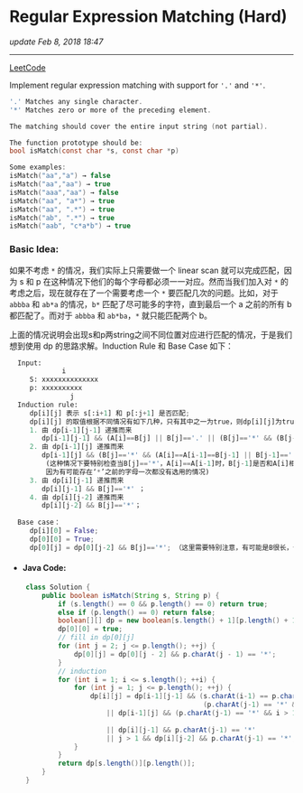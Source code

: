 # Regular Expression Matching (Hard)
_update Feb 8, 2018 18:47_

---
[LeetCode](https://leetcode.com/problems/regular-expression-matching/description/)

Implement regular expression matching with support for `'.'` and `'*'`.

```c
'.' Matches any single character.
'*' Matches zero or more of the preceding element.

The matching should cover the entire input string (not partial).

The function prototype should be:
bool isMatch(const char *s, const char *p)

Some examples:
isMatch("aa","a") → false
isMatch("aa","aa") → true
isMatch("aaa","aa") → false
isMatch("aa", "a*") → true
isMatch("aa", ".*") → true
isMatch("ab", ".*") → true
isMatch("aab", "c*a*b") → true
```

### Basic Idea:
如果不考虑 `*` 的情况，我们实际上只需要做一个 linear scan 就可以完成匹配，因为 s 和 p 在这种情况下他们的每个字母都必须一一对应。然而当我们加入对 `*` 的考虑之后，现在就存在了一个需要考虑一个 `*` 要匹配几次的问题。比如，对于 `abbba` 和 `ab*a` 的情况，`b*` 匹配了尽可能多的字符，直到最后一个 a 之前的所有 b 都匹配了。而对于 `abbba` 和 `ab*ba`，`*` 就只能匹配两个 b。

上面的情况说明会出现s和p两string之间不同位置对应进行匹配的情况，于是我们想到使用 dp 的思路求解。Induction Rule 和 Base Case 如下：
```python
  Input:
             i
     S: xxxxxxxxxxxxxx
     p: xxxxxxxxxx
               j
  Induction rule:
     dp[i][j] 表示 s[:i+1] 和 p[:j+1] 是否匹配;
     dp[i][j] 的取值根据不同情况有如下几种，只有其中之一为true，则dp[i][j]为true：
     1. 由 dp[i-1][j-1] 递推而来
        dp[i-1][j-1] && (A[i]==B[j] || B[j]=='.' || (B[j]=='*' && (B[j-1]=='.' || B[j-1]==A[i])))；
     2. 由 dp[i-1][j] 递推而来
        dp[i-1][j] && (B[j]=='*' && (A[i]==A[i-1]==B[j-1] || B[j-1]=='.'))；
         (这种情况下要特别检查当B[j]=='*'，A[i]==A[i-1]时，B[j-1]是否和A[i]相等，
         因为有可能存在‘*’之前的字母一次都没有选用的情况)
     3. 由 dp[i][j-1] 递推而来
        dp[i][j-1] && B[j]=='*' ；
     4. 由 dp[i][j-2] 递推而来
        dp[i][j-2] && B[j]=='*'；
  
  Base case：
     dp[i][0] = False;
     dp[0][0] = True;
     dp[0][j] = dp[0][j-2] && B[j]=='*'; （这里需要特别注意，有可能是B很长，但都是 '*'，一次都没选用）
```

* #### Java Code:
```java
    class Solution {
        public boolean isMatch(String s, String p) {
            if (s.length() == 0 && p.length() == 0) return true;
            else if (p.length() == 0) return false;
            boolean[][] dp = new boolean[s.length() + 1][p.length() + 1];
            dp[0][0] = true;
            // fill in dp[0][j]
            for (int j = 2; j <= p.length(); ++j) {
                dp[0][j] = dp[0][j - 2] && p.charAt(j - 1) == '*';
            }
            // induction
            for (int i = 1; i <= s.length(); ++i) {
                for (int j = 1; j <= p.length(); ++j) {
                    dp[i][j] = dp[i-1][j-1] && (s.charAt(i-1) == p.charAt(j-1) || p.charAt(j-1) == '.' || 
                                                (p.charAt(j-1) == '*' && (p.charAt(j-2) == '.' || s.charAt(i-1) == p.charAt(j-2))))
                        || dp[i-1][j] && (p.charAt(j-1) == '*' && i > 1 && (s.charAt(i-1) == s.charAt(i-2) && 
                                                                            s.charAt(i-1) == p.charAt(j-2) || p.charAt(j-2) == '.'))
                        || dp[i][j-1] && p.charAt(j-1) == '*'
                        || j > 1 && dp[i][j-2] && p.charAt(j-1) == '*';
                }
            }
            return dp[s.length()][p.length()];
        }
    }
```















